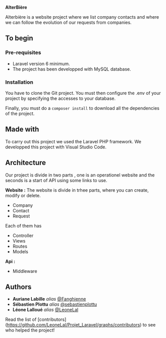 **AlterBière**

Alterbière is a website project where we list company contacts and where we can follow the evolution of our requests from companies.

## To begin
### Pre-requisites

- Laravel version 6 minimum.
- The project has been developped with MySQL database.

### Installation
You have to clone the Git project.
You must then configure the .env of your project by specifying the accesses to your database.

Finally, you must do a  ```composer install```  to download all the dependencies of the project.

## Made with


To carry out this project we used the Laravel PHP framework.
We developped this project with Visual Studio Code.


## Architecture
Our project is divide in two parts , one is an operationel website and the seconds is a start of API using some links to use.

**Website :**
The website is divide in trhee parts, where you can create, modify or delete.
- Company 
- Contact
- Request

Each of them has 
- Controller
- Views
- Routes
- Models

**Api :**
- Middleware


## Authors


- **Auriane Labille**  _alias_  [@Fanghienne](https://github.com/Fanghienne)
- **Sébastien Plottu**  _alias_  [@sebastienplottu](https://github.com/sebastienplottu)
- **Léone Lalloué**  _alias_  [@LeoneLal](https://github.com/LeoneLal)

Read the list of [contributors] (https://github.com/LeoneLal/Projet_Laravel/graphs/contributors) to see who helped the project!
